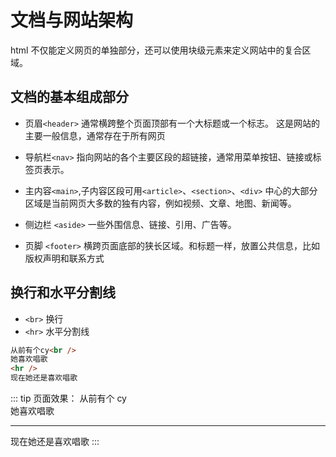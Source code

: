 # 文档与网站架构

html 不仅能定义网页的单独部分，还可以使用块级元素来定义网站中的复合区域。

## 文档的基本组成部分

- 页眉`<header>`
  通常横跨整个页面顶部有一个大标题或一个标志。
  这是网站的主要一般信息，通常存在于所有网页

- 导航栏`<nav>`
  指向网站的各个主要区段的超链接，通常用菜单按钮、链接或标签页表示。

- 主内容`<main>`,子内容区段可用`<article>`、`<section>`、`<div>`
  中心的大部分区域是当前网页大多数的独有内容，例如视频、文章、地图、新闻等。

- 侧边栏 `<aside>`
  一些外围信息、链接、引用、广告等。

- 页脚 `<footer>`
  横跨页面底部的狭长区域。和标题一样，放置公共信息，比如版权声明和联系方式

## 换行和水平分割线

- `<br>` 换行
- `<hr>` 水平分割线

```html
从前有个cy<br />
她喜欢唱歌
<hr />
现在她还是喜欢唱歌
```

::: tip 页面效果：
从前有个 cy<br>
她喜欢唱歌

<hr>
现在她还是喜欢唱歌
:::
